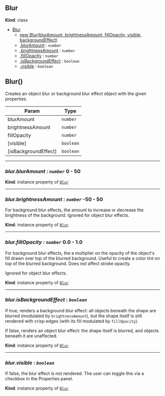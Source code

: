 <a name="Blur"></a>

## Blur
**Kind**: class

* [Blur](#Blur)
    * [new Blur(blurAmount, brightnessAmount, fillOpacity, visible, backgroundEffect)](#new_Blur_new)
    * [.blurAmount](#Blur+blurAmount) : <code>number</code>
    * [.brightnessAmount](#Blur+brightnessAmount) : <code>number</code>
    * [.fillOpacity](#Blur+fillOpacity) : <code>number</code>
    * [.isBackgroundEffect](#Blur+isBackgroundEffect) : <code>boolean</code>
    * [.visible](#Blur+visible) : <code>boolean</code>


## Blur()
Creates an object blur or background blur effect object with the given properties.

| Param | Type |
| --- | --- |
| blurAmount | <code>number</code> |
| brightnessAmount | <code>number</code> |
| fillOpacity | <code>number</code> |
| [visible] | <code>boolean</code> |
| [isBackgroundEffect] | <code>boolean</code> |


* * *

<a name="Blur+blurAmount"></a>

### *blur.blurAmount : <code>number</code>* 0 - 50

**Kind**: instance property of [<code>Blur</code>](#Blur) 


* * *

<a name="Blur+brightnessAmount"></a>

### *blur.brightnessAmount : <code>number</code>* -50 - 50
For background blur effects, the amount to increase or decrease the brightness of the background. Ignored for object blur effects.

**Kind**: instance property of [<code>Blur</code>](#Blur) 


* * *

<a name="Blur+fillOpacity"></a>

### *blur.fillOpacity : <code>number</code>* 0.0 - 1.0
For background blur effects, the a multiplier on the opacity of the object's fill drawn over top of the blurred background. Useful to create a color tint on top of the blurred background. Does _not_ affect stroke opacity.

Ignored for object blur effects.

**Kind**: instance property of [<code>Blur</code>](#Blur) 


* * *

<a name="Blur+isBackgroundEffect"></a>

### *blur.isBackgroundEffect : <code>boolean</code>*
If true, renders a background blur effect: all objects beneath the shape are blurred (modulated by `brightnessAmount`), but the shape itself is still rendered with crisp edges (with its fill modulated by `fillOpacity`).

If false, renders an object blur effect: the shape itself is blurred, and objects beneath it are unaffected.

**Kind**: instance property of [<code>Blur</code>](#Blur) 

* * *

<a name="Blur+visible"></a>

### *blur.visible : <code>boolean</code>*
If false, the blur effect is not rendered. The user can toggle this via a checkbox in the Properties panel.

**Kind**: instance property of [<code>Blur</code>](#Blur) 
